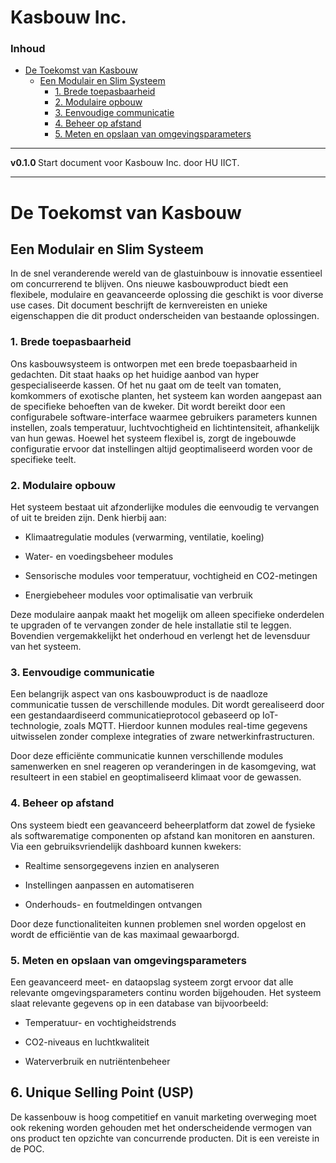 # Kasbouw Inc.[](title-id) <!-- omit in toc -->

### Inhoud[](toc-id) <!-- omit in toc -->

- [De Toekomst van Kasbouw](#de-toekomst-van-kasbouw)
  - [Een Modulair en Slim Systeem](#een-modulair-en-slim-systeem)
    - [1. Brede toepasbaarheid](#1-brede-toepasbaarheid)
    - [2. Modulaire opbouw](#2-modulaire-opbouw)
    - [3. Eenvoudige communicatie](#3-eenvoudige-communicatie)
    - [4. Beheer op afstand](#4-beheer-op-afstand)
    - [5. Meten en opslaan van omgevingsparameters](#5-meten-en-opslaan-van-omgevingsparameters)

---

**v0.1.0 [](version-id)** Start document voor Kasbouw Inc. door HU IICT[](author-id).

---

# De Toekomst van Kasbouw

## Een Modulair en Slim Systeem

In de snel veranderende wereld van de glastuinbouw is innovatie essentieel om concurrerend te blijven. Ons nieuwe kasbouwproduct biedt een flexibele, modulaire en geavanceerde oplossing die geschikt is voor diverse use cases. Dit document beschrijft de kernvereisten en unieke eigenschappen die dit product onderscheiden van bestaande oplossingen.

### 1. Brede toepasbaarheid

Ons kasbouwsysteem is ontworpen met een brede toepasbaarheid in gedachten. Dit staat haaks op het huidige aanbod van hyper gespecialiseerde kassen. Of het nu gaat om de teelt van tomaten, komkommers of exotische planten, het systeem kan worden aangepast aan de specifieke behoeften van de kweker. Dit wordt bereikt door een configurabele software-interface waarmee gebruikers parameters kunnen instellen, zoals temperatuur, luchtvochtigheid en lichtintensiteit, afhankelijk van hun gewas. Hoewel het systeem flexibel is, zorgt de ingebouwde configuratie ervoor dat instellingen altijd geoptimaliseerd worden voor de specifieke teelt.

### 2. Modulaire opbouw 

Het systeem bestaat uit afzonderlijke modules die eenvoudig te vervangen of uit te breiden zijn. Denk hierbij aan:

- Klimaatregulatie modules (verwarming, ventilatie, koeling)

- Water- en voedingsbeheer modules

- Sensorische modules voor temperatuur, vochtigheid en CO2-metingen

- Energiebeheer modules voor optimalisatie van verbruik

Deze modulaire aanpak maakt het mogelijk om alleen specifieke onderdelen te upgraden of te vervangen zonder de hele installatie stil te leggen. Bovendien vergemakkelijkt het onderhoud en verlengt het de levensduur van het systeem.

### 3. Eenvoudige communicatie

Een belangrijk aspect van ons kasbouwproduct is de naadloze communicatie tussen de verschillende modules. Dit wordt gerealiseerd door een gestandaardiseerd communicatieprotocol gebaseerd op IoT-technologie, zoals MQTT. Hierdoor kunnen modules real-time gegevens uitwisselen zonder complexe integraties of zware netwerkinfrastructuren.

Door deze efficiënte communicatie kunnen verschillende modules samenwerken en snel reageren op veranderingen in de kasomgeving, wat resulteert in een stabiel en geoptimaliseerd klimaat voor de gewassen.

### 4. Beheer op afstand

Ons systeem biedt een geavanceerd beheerplatform dat zowel de fysieke als softwarematige componenten op afstand kan monitoren en aansturen. Via een gebruiksvriendelijk dashboard kunnen kwekers:

- Realtime sensorgegevens inzien en analyseren

- Instellingen aanpassen en automatiseren

- Onderhouds- en foutmeldingen ontvangen

Door deze functionaliteiten kunnen problemen snel worden opgelost en wordt de efficiëntie van de kas maximaal gewaarborgd.

### 5. Meten en opslaan van omgevingsparameters

Een geavanceerd meet- en dataopslag systeem zorgt ervoor dat alle relevante omgevingsparameters continu worden bijgehouden. Het systeem slaat relevante gegevens op in een database van bijvoorbeeld:

- Temperatuur- en vochtigheidstrends

- CO2-niveaus en luchtkwaliteit

- Waterverbruik en nutriëntenbeheer

## 6. Unique Selling Point (USP)
De kassenbouw is hoog competitief en vanuit marketing overweging moet ook rekening worden gehouden met het onderscheidende vermogen van ons product ten opzichte van concurrende producten. Dit is een vereiste in de POC.
